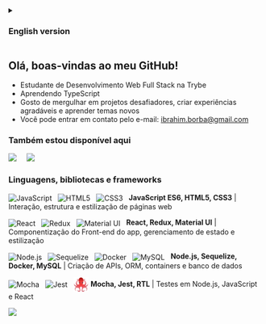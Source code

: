 <details>
<summary><h3>English version</h3></summary>


## Hey, welcome to my GitHub!

- Full Stack Web Development Student at Trybe
- Learning TypeScript
- I like to dive into challenging projects, create pleasant experiences and constantly learn new subjects
- You can contact me in my e-mail: <a href="mailto:ibrahim.borba@gmail.com" target="_blank">ibrahim.borba@gmail.com</a>

### Also avaiable at &nbsp;
<a href="https://www.linkedin.com/in/ibrahimborba/" target="_blank"><img src="https://img.shields.io/badge/LinkedIn-000000?style=for-the-badge&logo=LinkedIn&logoColor=white" target="_blank"></a> &nbsp; &nbsp; <a href="https://imborba.web.app/" target="_blank"><img src="https://img.shields.io/badge/Portfolio-000000?style=for-the-badge&logo=Portfolio&logoColor=white" target="_blank"></a> &nbsp;

### Languages, libraries and frameworks
<img align="center" alt="JavaScript" height="30" width="30" src="https://cdn.jsdelivr.net/gh/devicons/devicon/icons/javascript/javascript-original.svg"> &nbsp;
<img align="center" alt="HTML5" height="30" width="30" src="https://cdn.jsdelivr.net/gh/devicons/devicon/icons/html5/html5-original.svg"> &nbsp;
<img align="center" alt="CSS3" height="30" width="30" src="https://cdn.jsdelivr.net/gh/devicons/devicon/icons/css3/css3-original.svg"> &nbsp;
<span><b>JavaScript ES6, HTML5, CSS3</b> | Web page interaction, structure and styling</span>
 
<img align="center" alt="React" height="30" width="30" src="https://cdn.jsdelivr.net/gh/devicons/devicon/icons/react/react-original.svg"> &nbsp;
<img align="center" alt="Redux" height="30" width="30" src="https://cdn.jsdelivr.net/gh/devicons/devicon/icons/redux/redux-original.svg"> &nbsp;
<img align="center" alt="Material UI" height="30" width="30" src="https://cdn.jsdelivr.net/gh/devicons/devicon/icons/materialui/materialui-plain.svg" /> 
<span><b>React, Redux, Material UI</b> | Front-end app componentization, state management and styling</span>

<img align="center" alt="Node.js" height="30" width="30" src="https://cdn.jsdelivr.net/gh/devicons/devicon/icons/nodejs/nodejs-original.svg"> &nbsp;
<img align="center" alt="Sequelize" height="30" width="30" src="https://cdn.jsdelivr.net/gh/devicons/devicon/icons/sequelize/sequelize-original.svg"> &nbsp;
<img align="center" alt="Docker" height="30" width="30" src="https://cdn.jsdelivr.net/gh/devicons/devicon/icons/docker/docker-plain.svg"> &nbsp;
<img align="center" alt="MySQL" height="30" width="30" src="https://cdn.jsdelivr.net/gh/devicons/devicon/icons/mysql/mysql-original.svg"> &nbsp;
<span><b>Node.js, Sequelize, Docker, MySQL</b> | API creation, ORM, containers and database management</span>

<img align="center" alt="Mocha" height="30" width="30" src="https://cdn.jsdelivr.net/gh/devicons/devicon/icons/mocha/mocha-plain.svg"> &nbsp;
<img align="center" alt="Jest" height="30" width="30" src="https://cdn.jsdelivr.net/gh/devicons/devicon/icons/jest/jest-plain.svg"> &nbsp;
<img align="center" alt="Testing Library" height="30" width="30" src="https://raw.githubusercontent.com/testing-library/dom-testing-library/main/other/octopus.png">
<span><b>Mocha, Jest, RTL</b> | Testing in Node.js, JavaScript and React</span>
&nbsp;

<img src="https://github-readme-stats.vercel.app/api/top-langs/?username=ibrahimborba&layout=compact&theme=apprentice"/>

</details>


## Olá, boas-vindas ao meu GitHub!

- Estudante de Desenvolvimento Web Full Stack na Trybe
- Aprendendo TypeScript
- Gosto de mergulhar em projetos desafiadores, criar experiências agradáveis e aprender temas novos
- Você pode entrar em contato pelo e-mail: <a href="mailto:ibrahim.borba@gmail.com" target="_blank">ibrahim.borba@gmail.com</a>


### Também estou disponível aqui
<a href="https://www.linkedin.com/in/ibrahimborba/" target="_blank"><img src="https://img.shields.io/badge/LinkedIn-000000?style=for-the-badge&logo=LinkedIn&logoColor=white" target="_blank"></a> &nbsp; &nbsp; <a href="https://imborba.web.app/" target="_blank"><img src="https://img.shields.io/badge/Portfolio-000000?style=for-the-badge&logo=Portfolio&logoColor=white" target="_blank"></a> &nbsp;

### Linguagens, bibliotecas e frameworks
<img align="center" alt="JavaScript" height="30" width="30" src="https://cdn.jsdelivr.net/gh/devicons/devicon/icons/javascript/javascript-original.svg"> &nbsp;
<img align="center" alt="HTML5" height="30" width="30" src="https://cdn.jsdelivr.net/gh/devicons/devicon/icons/html5/html5-original.svg"> &nbsp;
<img align="center" alt="CSS3" height="30" width="30" src="https://cdn.jsdelivr.net/gh/devicons/devicon/icons/css3/css3-original.svg"> &nbsp;
<span><b>JavaScript ES6, HTML5, CSS3</b> | Interação, estrutura e estilização de páginas web</span>

<img align="center" alt="React" height="30" width="30" src="https://cdn.jsdelivr.net/gh/devicons/devicon/icons/react/react-original.svg"> &nbsp;
<img align="center" alt="Redux" height="30" width="30" src="https://cdn.jsdelivr.net/gh/devicons/devicon/icons/redux/redux-original.svg"> &nbsp;
<img align="center" alt="Material UI" height="30" width="30" src="https://cdn.jsdelivr.net/gh/devicons/devicon/icons/materialui/materialui-plain.svg" /> &nbsp;
<span><b>React, Redux, Material UI</b> | Componentização do Front-end do app, gerenciamento de estado e estilização</span>

<img align="center" alt="Node.js" height="30" width="30" src="https://cdn.jsdelivr.net/gh/devicons/devicon/icons/nodejs/nodejs-original.svg"> &nbsp;
<img align="center" alt="Sequelize" height="30" width="30" src="https://cdn.jsdelivr.net/gh/devicons/devicon/icons/sequelize/sequelize-original.svg"> &nbsp;
<img align="center" alt="Docker" height="30" width="30" src="https://cdn.jsdelivr.net/gh/devicons/devicon/icons/docker/docker-plain.svg"> &nbsp;
<img align="center" alt="MySQL" height="30" width="30" src="https://cdn.jsdelivr.net/gh/devicons/devicon/icons/mysql/mysql-original.svg"> &nbsp;
<span><b>Node.js, Sequelize, Docker, MySQL</b> | Criação de APIs, ORM, containers e banco de dados</span>

<img align="center" alt="Mocha" height="30" width="30" src="https://cdn.jsdelivr.net/gh/devicons/devicon/icons/mocha/mocha-plain.svg"> &nbsp;
<img align="center" alt="Jest" height="30" width="30" src="https://cdn.jsdelivr.net/gh/devicons/devicon/icons/jest/jest-plain.svg"> &nbsp;
<img align="center" alt="React Testing Library" height="30" width="30" src="https://raw.githubusercontent.com/testing-library/dom-testing-library/main/other/octopus.png">
<span><b>Mocha, Jest, RTL</b> | Testes em Node.js, JavaScript e React</span>
&nbsp;

<img src="https://github-readme-stats.vercel.app/api/top-langs/?username=ibrahimborba&layout=compact&theme=apprentice&locale=pt-br"/>
